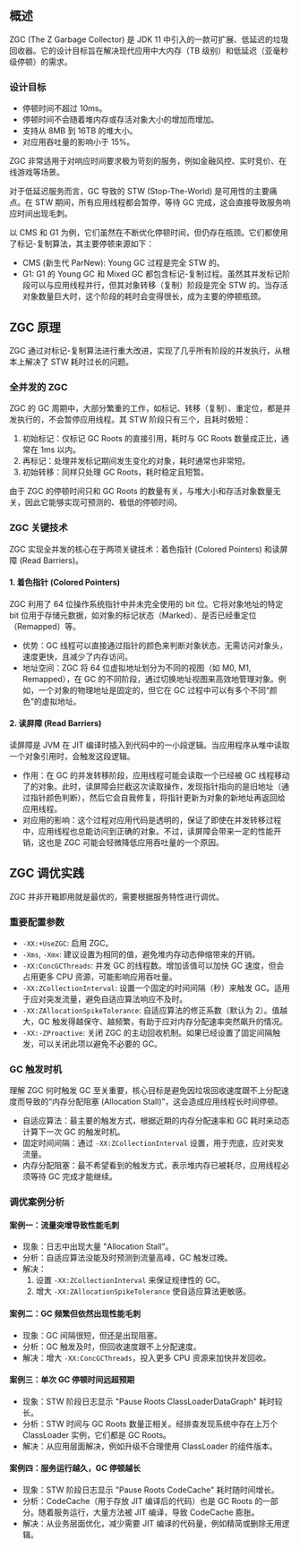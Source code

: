 
## 概述

ZGC (The Z Garbage Collector) 是 JDK 11 中引入的一款可扩展、低延迟的垃圾回收器。它的设计目标旨在解决现代应用中大内存（TB 级别）和低延迟（亚毫秒级停顿）的需求。

### 设计目标
- 停顿时间不超过 10ms。
- 停顿时间不会随着堆内存或存活对象大小的增加而增加。
- 支持从 8MB 到 16TB 的堆大小。
- 对应用吞吐量的影响小于 15%。

ZGC 非常适用于对响应时间要求极为苛刻的服务，例如金融风控、实时竞价、在线游戏等场景。

对于低延迟服务而言，GC 导致的 STW (Stop-The-World) 是可用性的主要痛点。在 STW 期间，所有应用线程都会暂停，等待 GC 完成，这会直接导致服务响应时间出现毛刺。

以 CMS 和 G1 为例，它们虽然在不断优化停顿时间，但仍存在瓶颈。它们都使用了标记-复制算法，其主要停顿来源如下：

- CMS (新生代 ParNew): Young GC 过程是完全 STW 的。
- G1: G1 的 Young GC 和 Mixed GC 都包含标记-复制过程。虽然其并发标记阶段可以与应用线程并行，但其对象转移（复制）阶段是完全 STW 的。当存活对象数量巨大时，这个阶段的耗时会变得很长，成为主要的停顿瓶颈。

## ZGC 原理

ZGC 通过对标记-复制算法进行重大改进，实现了几乎所有阶段的并发执行，从根本上解决了 STW 耗时过长的问题。

### 全并发的 ZGC

ZGC 的 GC 周期中，大部分繁重的工作，如标记、转移（复制）、重定位，都是并发执行的，不会暂停应用线程。其 STW 阶段只有三个，且耗时极短：

1.  初始标记：仅标记 GC Roots 的直接引用，耗时与 GC Roots 数量成正比，通常在 1ms 以内。
2.  再标记：处理并发标记期间发生变化的对象，耗时通常也非常短。
3.  初始转移：同样只处理 GC Roots，耗时稳定且短暂。

由于 ZGC 的停顿时间只和 GC Roots 的数量有关，与堆大小和存活对象数量无关，因此它能够实现可预测的、极低的停顿时间。

### ZGC 关键技术

ZGC 实现全并发的核心在于两项关键技术：着色指针 (Colored Pointers) 和读屏障 (Read Barriers)。

#### 1. 着色指针 (Colored Pointers)

ZGC 利用了 64 位操作系统指针中并未完全使用的 bit 位。它将对象地址的特定 bit 位用于存储元数据，如对象的标记状态（Marked）、是否已经重定位（Remapped）等。

- 优势：GC 线程可以直接通过指针的颜色来判断对象状态，无需访问对象头，速度更快，且减少了内存访问。
- 地址空间：ZGC 将 64 位虚拟地址划分为不同的视图（如 M0, M1, Remapped），在 GC 的不同阶段，通过切换地址视图来高效地管理对象。例如，一个对象的物理地址是固定的，但它在 GC 过程中可以有多个不同“颜色”的虚拟地址。

#### 2. 读屏障 (Read Barriers)

读屏障是 JVM 在 JIT 编译时插入到代码中的一小段逻辑。当应用程序从堆中读取一个对象引用时，会触发这段逻辑。

- 作用：在 GC 的并发转移阶段，应用线程可能会读取一个已经被 GC 线程移动了的对象。此时，读屏障会拦截这次读取操作，发现指针指向的是旧地址（通过指针颜色判断），然后它会自我修复，将指针更新为对象的新地址再返回给应用线程。
- 对应用的影响：这个过程对应用代码是透明的，保证了即使在并发转移过程中，应用线程也总能访问到正确的对象。不过，读屏障会带来一定的性能开销，这也是 ZGC 可能会轻微降低应用吞吐量的一个原因。

## ZGC 调优实践

ZGC 并非开箱即用就是最优的，需要根据服务特性进行调优。

### 重要配置参数

- `-XX:+UseZGC`: 启用 ZGC。
- `-Xms`, `-Xmx`: 建议设置为相同的值，避免堆内存动态伸缩带来的开销。
- `-XX:ConcGCThreads`: 并发 GC 的线程数。增加该值可以加快 GC 速度，但会占用更多 CPU 资源，可能影响应用吞吐量。
- `-XX:ZCollectionInterval`: 设置一个固定的时间间隔（秒）来触发 GC。适用于应对突发流量，避免自适应算法响应不及时。
- `-XX:ZAllocationSpikeTolerance`: 自适应算法的修正系数（默认为 2）。值越大，GC 触发得越保守、越频繁，有助于应对内存分配速率突然飙升的情况。
- `-XX:-ZProactive`: 关闭 ZGC 的主动回收机制。如果已经设置了固定间隔触发，可以关闭此项以避免不必要的 GC。

### GC 触发时机

理解 ZGC 何时触发 GC 至关重要，核心目标是避免因垃圾回收速度跟不上分配速度而导致的“内存分配阻塞 (Allocation Stall)”，这会造成应用线程长时间停顿。

- 自适应算法：最主要的触发方式，根据近期的内存分配速率和 GC 耗时来动态计算下一次 GC 的触发时机。
- 固定时间间隔：通过 `-XX:ZCollectionInterval` 设置，用于兜底，应对突发流量。
- 内存分配阻塞：最不希望看到的触发方式，表示堆内存已被耗尽，应用线程必须等待 GC 完成才能继续。

### 调优案例分析

#### 案例一：流量突增导致性能毛刺
- 现象：日志中出现大量 "Allocation Stall"。
- 分析：自适应算法没能及时预测到流量高峰，GC 触发过晚。
- 解决：
    1.  设置 `-XX:ZCollectionInterval` 来保证规律性的 GC。
    2.  增大 `-XX:ZAllocationSpikeTolerance` 使自适应算法更敏感。

#### 案例二：GC 频繁但依然出现性能毛刺
- 现象：GC 间隔很短，但还是出现阻塞。
- 分析：GC 触发及时，但回收速度跟不上分配速度。
- 解决：增大 `-XX:ConcGCThreads`，投入更多 CPU 资源来加快并发回收。

#### 案例三：单次 GC 停顿时间远超预期
- 现象：STW 阶段日志显示 "Pause Roots ClassLoaderDataGraph" 耗时较长。
- 分析：STW 时间与 GC Roots 数量正相关。经排查发现系统中存在上万个 ClassLoader 实例，它们都是 GC Roots。
- 解决：从应用层面解决，例如升级不合理使用 ClassLoader 的组件版本。

#### 案例四：服务运行越久，GC 停顿越长
- 现象：STW 阶段日志显示 "Pause Roots CodeCache" 耗时随时间增长。
- 分析：CodeCache（用于存放 JIT 编译后的代码）也是 GC Roots 的一部分。随着服务运行，大量方法被 JIT 编译，导致 CodeCache 膨胀。
- 解决：从业务层面优化，减少需要 JIT 编译的代码量，例如精简或删除无用逻辑。
